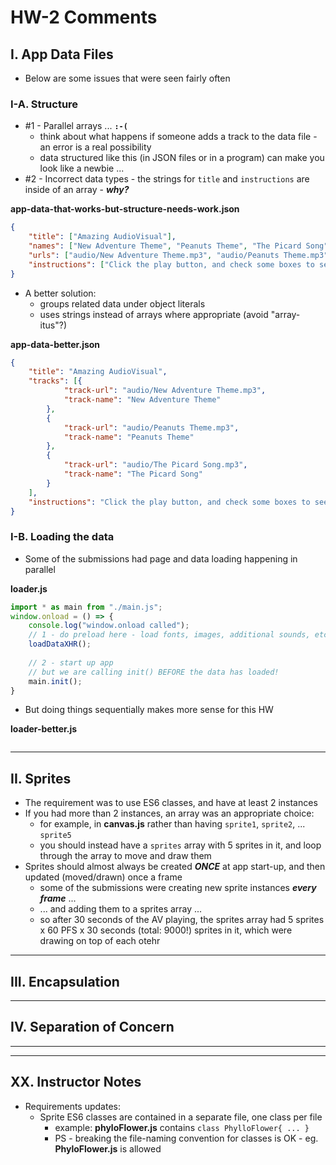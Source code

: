 # HW-2 Comments


## I. App Data Files
- Below are some issues that were seen fairly often 
### I-A. Structure
- #1 - Parallel arrays ... **`:-(`**
  - think about what happens if someone adds a track to the data file - an error is a real possibility
  - data structured like this (in JSON files or in a program) can make you look like a newbie ...
- #2 - Incorrect data types - the strings for `title` and `instructions` are inside of an array - ***why?***

**app-data-that-works-but-structure-needs-work.json**
```json
{
	"title": ["Amazing AudioVisual"],
	"names": ["New Adventure Theme", "Peanuts Theme", "The Picard Song"],
	"urls": ["audio/New Adventure Theme.mp3", "audio/Peanuts Theme.mp3", "audio/The Picard Song.mp3"],
	"instructions": ["Click the play button, and check some boxes to see cool stuff happen."]
}
```

- A better solution:
  - groups related data under object literals
  - uses strings instead of arrays where appropriate (avoid "array-itus"?)

**app-data-better.json**
```json
{
	"title": "Amazing AudioVisual",
	"tracks": [{
			"track-url": "audio/New Adventure Theme.mp3",
			"track-name": "New Adventure Theme"
		},
		{
			"track-url": "audio/Peanuts Theme.mp3",
			"track-name": "Peanuts Theme"
		},
		{
			"track-url": "audio/The Picard Song.mp3",
			"track-name": "The Picard Song"
		}
	],
	"instructions": "Click the play button, and check some boxes to see cool stuff happen."
}
```

### I-B. Loading the data

- Some of the submissions had page and data loading happening in parallel

**loader.js**
```js
import * as main from "./main.js";
window.onload = () => {
	console.log("window.onload called");
	// 1 - do preload here - load fonts, images, additional sounds, etc...
	loadDataXHR();
	
	// 2 - start up app
	// but we are calling init() BEFORE the data has loaded!
	main.init();
}
```


- But doing things sequentially makes more sense for this HW

**loader-better.js**
```js

```

<hr>

## II. Sprites

- The requirement was to use ES6 classes, and have at least 2 instances
- If you had more than 2 instances, an array was an appropriate choice:
  - for example, in **canvas.js** rather than having `sprite1`, `sprite2`, ... `sprite5`
  - you should instead have a `sprites` array with 5 sprites in it, and loop through the array to move and draw them
- Sprites should almost always be created ***ONCE*** at app start-up, and then updated (moved/drawn) once a frame
  - some of the submissions were creating new sprite instances ***every frame*** ...
  - ... and adding them to a sprites array ...
  - so after 30 seconds of the AV playing, the sprites array had 5 sprites x 60 PFS x 30 seconds (total: 9000!) sprites in it, which were drawing on top of each otehr

<hr>

## III. Encapsulation

<hr>

## IV. Separation of Concern

<hr><hr>

## XX. Instructor Notes

- Requirements updates:
  - Sprite ES6 classes are contained in a separate file, one class per file
    - example: **phyloFlower.js** contains `class PhylloFlower{ ... }`
    - PS - breaking the file-naming convention for classes is OK - eg. **PhyloFlower.js** is allowed
